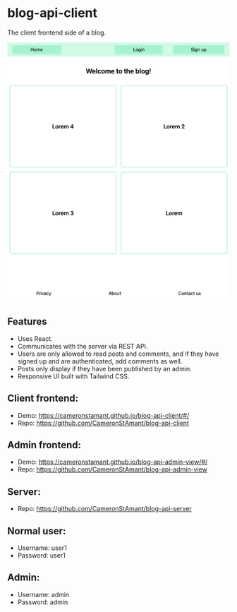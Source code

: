 # blog-api-client

The client frontend side of a blog.

<p align="center">
    <img src="./blog-api-client.png" alt="Blog from the client frontend" />
</p>

## Features

- Uses React.
- Communicates with the server via REST API.
- Users are only allowed to read posts and comments, and if they have signed up and are authenticated, add comments as well.
- Posts only display if they have been published by an admin.
- Responsive UI built with Tailwind CSS.

## Client frontend:

- Demo: https://cameronstamant.github.io/blog-api-client/#/
- Repo: https://github.com/CameronStAmant/blog-api-client

## Admin frontend:

- Demo: https://cameronstamant.github.io/blog-api-admin-view/#/
- Repo: https://github.com/CameronStAmant/blog-api-admin-view

## Server:

- Repo: https://github.com/CameronStAmant/blog-api-server

## Normal user:

- Username: user1
- Password: user1

## Admin:

- Username: admin
- Password: admin
